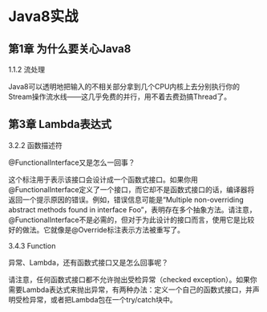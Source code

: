 # Java8实战

## 第1章 为什么要关心Java8

1.1.2 流处理

Java8可以透明地把输入的不相关部分拿到几个CPU内核上去分别执行你的Stream操作流水线——这几乎免费的并行，用不着去费劲搞Thread了。

## 第3章 Lambda表达式

3.2.2 函数描述符

@FunctionalInterface又是怎么一回事？

这个标注用于表示该接口会设计成一个函数式接口。如果你用@FunctionalInterface定义了一个接口，而它却不是函数式接口的话，编译器将返回一个提示原因的错误。例如，错误信息可能是“Multiple non-overriding abstract methods found in interface Foo”，表明存在多个抽象方法。请注意，@FunctionalInterface不是必需的，但对于为此设计的接口而言，使用它是比较好的做法。它就像是@Override标注表示方法被重写了。

3.4.3 Function

异常、Lambda，还有函数式接口又是怎么回事呢？

请注意，任何函数式接口都不允许抛出受检异常（checked exception）。如果你需要Lambda表达式来抛出异常，有两种办法：定义一个自己的函数式接口，并声明受检异常，或者把Lambda包在一个try/catch块中。